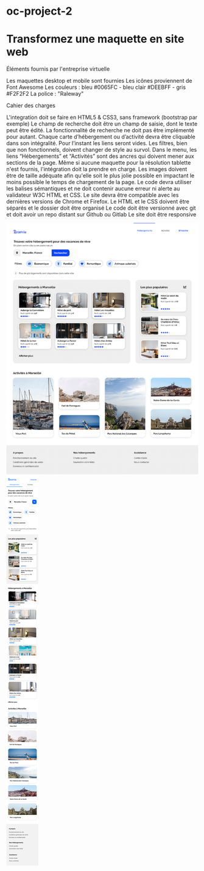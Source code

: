 # oc-project-2

<h1>Transformez une maquette en site web</h1>

Éléments fournis par l'entreprise virtuelle

Les maquettes desktop et mobile sont fournies
Les icônes proviennent de Font Awesome
Les couleurs : bleu #0065FC - bleu clair #DEEBFF - gris #F2F2F2
La police : "Raleway"

Cahier des charges

L'integration doit se faire en HTML5 & CSS3, sans framework (bootstrap par exemple)
Le champ de recherche doit être un champ de saisie, dont le texte peut être édité. La fonctionnalité de recherche ne doit pas être implémenté pour autant.
Chaque carte d’hébergement ou d’activité devra être cliquable dans son intégralité. Pour l’instant les liens seront vides.
Les filtres, bien que non fonctionnels, doivent changer de style au survol.
Dans le menu, les liens “Hébergements” et “Activités” sont des ancres qui doivent mener aux sections de la page.
Même si aucune maquette pour la résolution tablette n'est fournis, l'intégration doit la prendre en charge.
Les images doivent être de taille adéquate afin qu'elle soit le plus jolie possible en impactant le moins possible le temps de chargement de la page.
Le code devra utiliser les balises sémantiques et ne doit contenir aucune erreur ni alerte au validateur W3C HTML et CSS.
Le site devra être compatible avec les dernières versions de Chrome et Firefox.
Le HTML et le CSS doivent être séparés et le dossier doit être organisé
Le code doit être versionné avec git et doit avoir un repo distant sur Github ou Gitlab
Le site doit être responsive

<img src="images/maquette/computer.png"/>
<img src="images/maquette/mobile.png"/>

